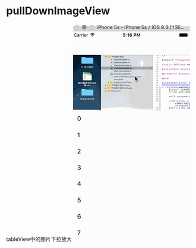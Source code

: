 # pullDownImageView
tableView中的图片下拉放大 
![图片下拉放大 ](https://raw.githubusercontent.com/lichory/pullDownImageView/master/test.gif)